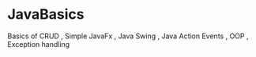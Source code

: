 # JavaBasics
Basics of CRUD ,
Simple JavaFx ,
Java Swing ,
Java Action Events , 
OOP ,
Exception handling


